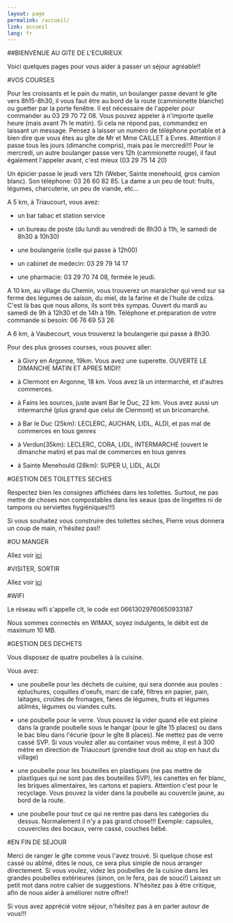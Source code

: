 ```yaml
---
layout: page
permalink: /accueil/
link: accueil
lang: fr
---
```


##BIENVENUE AU GITE DE L'ECURIEUX

Voici quelques pages pour vous aider à passer un séjour agréable!!


#VOS COURSES

Pour les croissants et le pain du matin, un boulanger passe devant le gîte vers 8h15-8h30, il vous faut être au bord de la route (cammionette blanche) ou guetter par la porte fenêtre. Il est nécessaire de l'appeler pour commander au 03 29 70 72 08. Vous pouvez appeler à n'importe quelle heure (mais avant 7h le matin). Si cela ne répond pas, commandez en laissant un message. Pensez à laisser un numéro de téléphone portable et à bien dire que vous êtes au gîte de Mr et Mme CAILLET à Evres. Attention il passe tous les jours (dimanche compris), mais pas le mercredi!!! Pour le mercredi, un autre boulanger passe vers 12h (cammionette rouge), il faut également l'appeler avant, c'est mieux (03 29 75 14 20)


Un épicier passe le jeudi vers 12h (Weber, Sainte menehould, gros camion blanc). Son téléphone: 03 26 60 82 85. La dame a un peu de tout: fruits, légumes, charcuterie, un peu de viande, etc... 


A 5 km, à Triaucourt, vous avez:

- un bar tabac et station service

- un bureau de poste (du lundi au vendredi de 8h30 à 11h, le samedi de 8h30 à 10h30) 

- une boulangerie (celle qui passe à 12h00)

- un cabinet de medecin: 03 29 79 14 17

- une pharmacie: 03 29 70 74 08, fermée le jeudi.

A 10 km, au village du Chemin, vous trouverez un maraicher qui vend sur sa ferme des légumes de saison, du miel, de la farine et de l'huile de colza. C'est là bas que nous allons, ils sont très sympas.
Ouvert du mardi au samedi de 9h à 12h30 et de 14h à 19h. Téléphone et préparation de votre commande si besoin: 06 76 69 53 26

A 6 km, à Vaubecourt, vous trouverez la boulangerie qui passe à 8h30.

Pour des plus grosses courses, vous pouvez aller:

- à Givry en Argonne, 19km. Vous avez une superette. OUVERTE LE DIMANCHE MATIN ET APRES MIDI!!

- à Clermont en Argonne, 18 km. Vous avez là un intermarché, et d'autres commerces.

- à Fains les sources, juste avant Bar le Duc, 22 km. Vous avez aussi un intermarché (plus grand que celui de Clermont) et un bricomarché.

- à Bar le Duc (25km): LECLERC, AUCHAN, LIDL, ALDI, et pas mal de commerces en tous genres

- à Verdun(35km): LECLERC, CORA, LIDL, INTERMARCHE (ouvert le dimanche matin) et pas mal de commerces en tous genres

- à Sainte Menehould (28km): SUPER U, LIDL, ALDI 


#GESTION DES TOILETTES SECHES

Respectez bien les consignes affichées dans les toilettes. Surtout, ne pas mettre de choses non compostables dans les seaux (pas de lingettes ni de tampons ou serviettes hygiéniques!!!)

Si vous souhaitez vous construire des toilettes sèches, Pierre vous donnera un coup de main, n'hésitez pas!!

#OU MANGER

Allez voir [ici](/resto_fr.html)

#VISITER, SORTIR

Allez voir [ici](/activities_fr.html)

#WIFI

Le réseau wifi s'appelle clt, le code est 06613029760650933187

Nous sommes connectés en WIMAX, soyez indulgents, le débit est de maximum 10 MB.

#GESTION DES DECHETS

Vous disposez de quatre poubelles à la cuisine.

Vous avez:

- une poubelle pour les déchets de cuisine, qui sera donnée aux poules : épluchures, coquilles d'oeufs, marc de café, filtres en papier, pain, laitages, croûtes de fromages, fanes de légumes, fruits et légumes abîmés, légumes ou viandes cuits.

- une poubelle pour le verre. Vous pouvez la vider quand elle est pleine dans la grande poubelle sous le hangar (pour le gîte 15 places) ou dans le bac bleu dans l'écurie (pour le gîte 8 places). Ne mettez pas de verre cassé SVP. Si vous voulez aller au container vous même, il est à 300 mètre en direction de Triaucourt (prendre tout droit au stop en haut du village)

- une poubelle pour les bouteilles en plastiques (ne pas mettre de plastiques qui ne sont pas des bouteilles SVP), les canettes en fer blanc, les briques alimentaires, les cartons et papiers. Attention c'est pour le recyclage. Vous pouvez la vider dans la poubelle au couvercle jaune, au bord de la route.


- une poubelle pour tout ce qui ne rentre pas dans les catégories du dessus. Normalement il n'y a pas grand chose!!! Exemple: capsules, couvercles des bocaux, verre cassé, couches bébé.

#EN FIN DE SEJOUR

Merci de ranger le gîte comme vous l'avez trouvé.
Si quelque chose est cassé ou abîmé, dites le nous, ce sera plus simple de nous arranger directement.
Si vous voulez, videz les poubelles de la cuisine  dans les grandes poubelles extérieures (sinon, on le fera, pas de souci!)
Laissez un petit mot dans notre cahier de suggestions. N'hésitez pas à être critique, afin de nous aider à améliorer notre offre!!

Si vous avez apprécié votre séjour, n'hésitez pas à en parler autour de vous!!!




